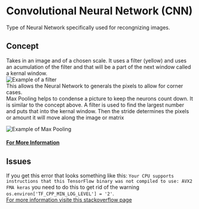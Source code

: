 # Convolutional Neural Network (CNN)
Type of Neural Network specifically used for recongnizing images.

## Concept
Takes in an image and of a chosen scale. It uses a filter (yellow) and uses an acumulation of the filter and that will be a part of the next window called a kernal window.<br/>
![Example of a filter](https://i.stack.imgur.com/9Iu89.gif)<br/>
This allows the Neural Network to generals the pixels to allow for corner cases.<br/>
Max Pooling helps to condense a picture to keep the neurons count down. It is similar to the concept above. A filter is used to find the largest number and puts that into the kernal window. Then the stride determines the pixels or amount it will move along the image or matrix

![Example of Max Pooling](https://adeshpande3.github.io/assets/Cover2nd.png)<br/>


#### [For More Information](https://adeshpande3.github.io/A-Beginner%27s-Guide-To-Understanding-Convolutional-Neural-Networks-Part-2/)

## Issues
If you get this error that looks something like this: `Your CPU supports instructions that this TensorFlow binary was not compiled to use: AVX2 FMA keras` you need to do this to get rid of the warning `os.environ['TF_CPP_MIN_LOG_LEVEL'] = '2'`.<br/>
[For more information visite this stackoverflow page](https://stackoverflow.com/questions/47068709/your-cpu-supports-instructions-that-this-tensorflow-binary-was-not-compiled-to-u)
